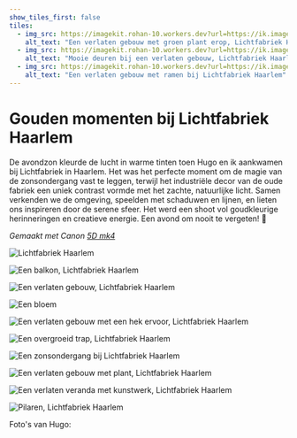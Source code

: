 ```yaml
---
show_tiles_first: false
tiles:
  - img_src: https://imagekit.rohan-10.workers.dev?url=https://ik.imagekit.io/rhn00jwt/tr:w-200/2018-07-24-lichtfabriek-haarlem/blom-lichtfabriek-1.jpg
    alt_text: "Een verlaten gebouw met groen plant erop, Lichtfabriek Haarlem"
  - img_src: https://imagekit.rohan-10.workers.dev?url=https://ik.imagekit.io/rhn00jwt/tr:w-200/2018-07-24-lichtfabriek-haarlem/blom-lichtfabriek-2.jpg
    alt_text: "Mooie deuren bij een verlaten gebouw, Lichtfabriek Haarlem"
  - img_src: https://imagekit.rohan-10.workers.dev?url=https://ik.imagekit.io/rhn00jwt/tr:w-200/2018-07-24-lichtfabriek-haarlem/blom-lichtfabriek-3.jpg
    alt_text: "Een verlaten gebouw met ramen bij Lichtfabriek Haarlem"
---
```


# Gouden momenten bij Lichtfabriek Haarlem

De avondzon kleurde de lucht in warme tinten toen Hugo en ik aankwamen bij Lichtfabriek in Haarlem. Het was het perfecte moment om de magie van de zonsondergang vast te leggen, terwijl het industriële decor van de oude fabriek een uniek contrast vormde met het zachte, natuurlijke licht. Samen verkenden we de omgeving, speelden met schaduwen en lijnen, en lieten ons inspireren door de serene sfeer. Het werd een shoot vol goudkleurige herinneringen en creatieve energie. Een avond om nooit te vergeten! 🌅

_Gemaakt met Canon [5D mk4](../over-mij.md)_

![Lichtfabriek Haarlem](https://imagekit.rohan-10.workers.dev?url=https://ik.imagekit.io/rhn00jwt/tr:w-900/2018-07-24-lichtfabriek-haarlem/HN_9859-01.jpg)

![Een balkon, Lichtfabriek Haarlem](https://imagekit.rohan-10.workers.dev?url=https://ik.imagekit.io/rhn00jwt/tr:w-900/2018-07-24-lichtfabriek-haarlem/HN_9863-02.jpg)

![Een verlaten gebouw, Lichtfabriek Haarlem](https://imagekit.rohan-10.workers.dev?url=https://ik.imagekit.io/rhn00jwt/tr:w-900/2018-07-24-lichtfabriek-haarlem/HN_9864-03.jpg)

![Een bloem](https://imagekit.rohan-10.workers.dev?url=https://ik.imagekit.io/rhn00jwt/tr:w-900/2018-07-24-lichtfabriek-haarlem/HN_9867-04.jpg)

![Een verlaten gebouw met een hek ervoor, Lichtfabriek Haarlem](https://imagekit.rohan-10.workers.dev?url=https://ik.imagekit.io/rhn00jwt/tr:w-900/2018-07-24-lichtfabriek-haarlem/HN_9883-05.jpg)

![Een overgroeid trap, Lichtfabriek Haarlem](https://imagekit.rohan-10.workers.dev?url=https://ik.imagekit.io/rhn00jwt/tr:w-900/2018-07-24-lichtfabriek-haarlem/HN_9892-06.jpg)

![Een zonsondergang bij Lichtfabriek Haarlem](https://imagekit.rohan-10.workers.dev?url=https://ik.imagekit.io/rhn00jwt/tr:w-900/2018-07-24-lichtfabriek-haarlem/HN_9961-07.jpg)

![Een verlaten gebouw met plant, Lichtfabriek Haarlem](https://imagekit.rohan-10.workers.dev?url=https://ik.imagekit.io/rhn00jwt/tr:w-900/2018-07-24-lichtfabriek-haarlem/HN_9964-08.jpg)

![Een verlaten veranda met kunstwerk, Lichtfabriek Haarlem](https://imagekit.rohan-10.workers.dev?url=https://ik.imagekit.io/rhn00jwt/tr:w-900/2018-07-24-lichtfabriek-haarlem/HN_9978-09.jpg)

![Pilaren, Lichtfabriek Haarlem](https://imagekit.rohan-10.workers.dev?url=https://ik.imagekit.io/rhn00jwt/tr:w-900/2018-07-24-lichtfabriek-haarlem/HN_9982-10.jpg)

Foto's van Hugo:
